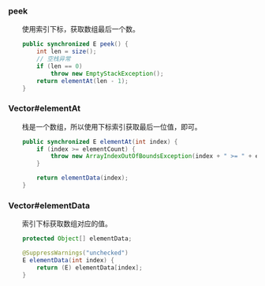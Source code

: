 ### peek
　　使用索引下标，获取数组最后一个数。

```java
    public synchronized E peek() {
        int len = size();
        // 空栈异常
        if (len == 0)
            throw new EmptyStackException();
        return elementAt(len - 1);
    }
```

### Vector#elementAt
　　栈是一个数组，所以使用下标索引获取最后一位值，即可。

```java
    public synchronized E elementAt(int index) {
        if (index >= elementCount) {
            throw new ArrayIndexOutOfBoundsException(index + " >= " + elementCount);
        }

        return elementData(index);
    }
```

### Vector#elementData
　　索引下标获取数组对应的值。

```java
    protected Object[] elementData;

    @SuppressWarnings("unchecked")
    E elementData(int index) {
        return (E) elementData[index];
    }
```
